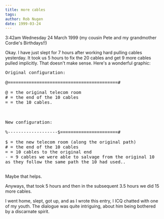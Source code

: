 ```yaml
---
title: more cables
tags: 
author: Rob Nugen
date: 1999-03-24
---
```


<p class=date>3:42am Wednesday 24 March 1999 (my cousin Pete and my grandmother Cordie's Birthdays!!)</p>

<p>Okay.  I have just slept for 7 hours after working hard pulling cables yesterday.  It took us 5 hours to fix the 20 cables and get 9 more cables pulled implicitly.  That doesn't make sense.   Here's a wonderful graphic:

<pre>
Original configuration:

@==========================================#

@ = the original telecom room
# = the end of the 10 cables
= = the 10 cables.



New configuration:

%-------------------$======================#

$ = the new telecom room (along the original path)
# = the end of the 10 cables 
= = 10 cables to the original end
- = 9 cables we were able to salvage from the original 10
as they follow the same path the 10 had used..

</pre>

<p>Maybe that helps.

<p>Anyways, that took 5 hours and then in the subsequent 3.5 hours we did 15 more cables.

<p>I went home, slept, got up, and as I wrote this entry, I ICQ chatted with one of my youth.  The dialogue was quite intriguing, about him being bothered by a discarnate spirit.
